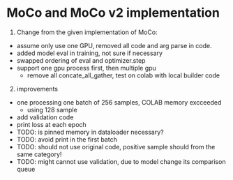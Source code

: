 # MoCo and MoCo v2 implementation

1. Change from the given implementation of MoCo:
  - assume only use one GPU, removed all code and arg parse in code.
  - added model eval in training, not sure if necessary
  - swapped ordering of eval and optimizer.step 
  - support one gpu process first, then multiple gpu
    - remove all concate_all_gather, test on colab with local builder code
2. improvements
  - one processing one batch of 256 samples, COLAB memory excceeded
    - using 128 sample
  - add validation code
  - print loss at each epoch
  - TODO: is pinned memory in dataloader necessary?
  - TODO: avoid print in the first batch
  - TODO: should not use original code, positive sample should from the same category!
  - TODO: might cannot use validation, due to model change its comparison queue